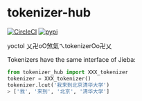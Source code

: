 # tokenizer-hub

[![CircleCI][circleci-image]][circleci-url]
[![pypi][pypi-image]][pypi-url]

[circleci-image]: https://circleci.com/gh/Yoctol/tokenizer-hub.svg?style=shield&circle-token=d0ccb90bd2548853a41b37c88d210c73ec4fa220
[circleci-url]: https://circleci.com/gh/Yoctol/tokenizer-hub
[pypi-image]: https://img.shields.io/pypi/v/tokenizer-hub.svg?style=flat
[pypi-url]: https://pypi.python.org/pypi/tokenizer-hub


yoctol 乂卍oO煞氣ㄟtokenizerOo卍乂

Tokenizers have the same interface of Jieba:

```python
from tokenizer_hub import XXX_tokenizer
tokenizer = XXX_tokenizer()
tokenizer.lcut('我来到北京清华大学')
> ['我', '来到', '北京', '清华大学']
```
